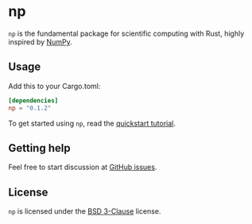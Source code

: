 # np
`np` is the fundamental package for scientific computing with Rust,
highly inspired by [NumPy](http://www.numpy.org/).


## Usage
Add this to your Cargo.toml:

```toml
[dependencies]
np = "0.1.2"
```

To get started using `np`, read the [quickstart tutorial].

[quickstart tutorial]:  https://docs.rs/np#quickstart-tutorial

## Getting help
Feel free to start discussion at [GitHub issues].

[Github issues]: https://github.com/pyk/np/issues/new/choose

## License
`np` is licensed under the [BSD 3-Clause](./LICENSE) license.
